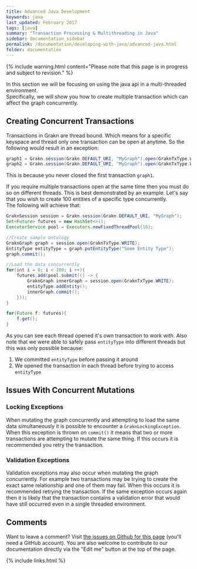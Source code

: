 ```yaml
---
title: Advanced Java Development
keywords: java
last_updated: February 2017
tags: [java]
summary: "Transaction Processing & Multithreading in Java"
sidebar: documentation_sidebar
permalink: /documentation/developing-with-java/advanced-java.html
folder: documentation
---
```


{% include warning.html content="Please note that this page is in progress and subject to revision." %}

In this section we will be focusing on using the java api in a multi-threaded environment.   
Specifically, we will show you how to create multiple transaction which can affect the graph concurrently.

## Creating Concurrent Transactions

Transactions in Grakn are thread bound. 
Which means for a specific keyspace and thread only one transaction can be open at anytime.
So the following would result in an exception:

```java
graph1 = Grakn.session(Grakn.DEFAULT_URI, "MyGraph").open(GraknTxType.Write);
graph2 = Grakn.session(Grakn.DEFAULT_URI, "MyGraph").open(GraknTxType.Write);
```

This is because you never closed the first transaction `graph1`.

If you require multiple transactions open at the same time then you must do so on different threads. 
This is best demonstrated by an example. 
Let's say that you wish to create 100 entities of a specific type concurrently.  
The following will achieve that:

```java
GraknSession session = Grakn.session(Grakn.DEFAULT_URI, "MyGraph");
Set<Future> futures = new HashSet<>();
ExecutorService pool = Executors.newFixedThreadPool(10);

//Create sample ontology
GraknGraph graph = session.open(GraknTxType.WRITE);
EntityType entityType = graph.putEntityType("Some Entity Type");
graph.commit();

//Load the data concurrently
for(int i = 0; i < 100; i ++){
    futures.add(pool.submit(() -> {
        GraknGraph innerGraph = session.open(GraknTxType.WRITE);
        entityType.addEntity();
        innerGraph.commit();
    }));
}

for(Future f: futures){
    f.get();
}
```

As you can see each thread opened it's own transaction to work with.
Also note that we were able to safely pass `entityType` into different threads but this was only possible because:
1. We committed `entityType` before passing it around
2. We opened the transaction in each thread before trying to access `entityType`

## Issues With Concurrent Mutations 

### Locking Exceptions

When mutating the graph concurrently and attempting to load the same data simultaneously it is possible to encounter a `GraknLockingException`.  
When this exception is thrown on `commit()` it means that two or more transactions are attempting to mutate the same thing.
If this occurs it is recommended you retry the transaction.

### Validation Exceptions

Validation exceptions may also occur when mutating the graph concurrently. 
For example two transactions may be trying to create the exact same relationship and one of them may fail.
When this occurs it is recommended retrying the transaction. 
If the same exception occurs again then it is likely that the transaction contains a validation error that would have still occurred even in a single threaded environment.

## Comments
Want to leave a comment? Visit <a href="https://github.com/graknlabs/docs/issues/23" target="_blank">the issues on Github for this page</a> (you'll need a GitHub account). You are also welcome to contribute to our documentation directly via the "Edit me" button at the top of the page.


{% include links.html %}
